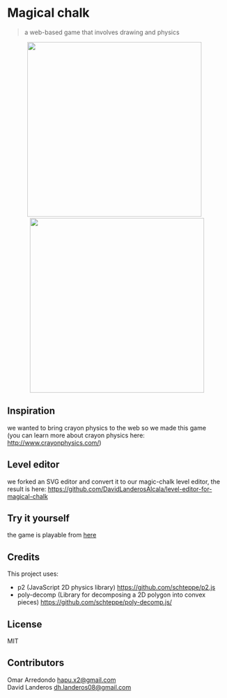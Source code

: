 # Magical chalk
> a web-based game that involves drawing and physics

<p align="center">
  <img width="400" src="https://user-images.githubusercontent.com/5791055/64068915-35685700-cbf4-11e9-9ba9-76d81ede9c54.gif">
  &nbsp;&nbsp;
  <img width="400" src="https://user-images.githubusercontent.com/5791055/64069139-88440d80-cbf8-11e9-9c35-04ed49178078.gif">
</p>

## Inspiration
we wanted to bring crayon physics to the web so we made this game  
(you can learn more about crayon physics here: http://www.crayonphysics.com/)

## Level editor
we forked an SVG editor and convert it to our magic-chalk level editor, the result is here:
https://github.com/DavidLanderosAlcala/level-editor-for-magical-chalk

## Try it yourself
the game is playable from [here](https://rawgithub.com/DavidLanderosAlcala/airconsole-project1/engine-migration/src/screen.html)

## Credits
This project uses:
- p2 (JavaScript 2D physics library) https://github.com/schteppe/p2.js
- poly-decomp (Library for decomposing a 2D polygon into convex pieces) https://github.com/schteppe/poly-decomp.js/

## License
MIT

## Contributors
Omar Arredondo <hapu.x2@gmail.com>  
David Landeros <dh.landeros08@gmail.com>
